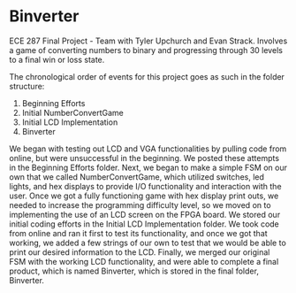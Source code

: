 # Binverter
ECE 287 Final Project - Team with Tyler Upchurch and Evan Strack. Involves a game of converting numbers to binary and progressing through 30 levels to a final win or loss state.

The chronological order of events for this project goes as such in the folder structure:
1. Beginning Efforts
2. Initial NumberConvertGame
3. Initial LCD Implementation
4. Binverter

We began with testing out LCD and VGA functionalities by pulling code from online, but were unsuccessful in the beginning. We posted these attempts in the Beginning Efforts folder. Next, we began to make a simple FSM on our own that we called NumberConvertGame, which utilized switches, led lights, and hex displays to provide I/O functionality and interaction with the user. Once we got a fully functioning game with hex display print outs, we needed to increase the programming difficulty level, so we moved on to implementing the use of an LCD screen on the FPGA board. We stored our initial coding efforts in the Initial LCD Implementation folder. We took code from online and ran it first to test its functionality, and once we got that working, we added a few strings of our own to test that we would be able to print our desired information to the LCD. Finally, we merged our original FSM with the working LCD functionality, and were able to complete a final product, which is named Binverter, which is stored in the final folder, Binverter.
